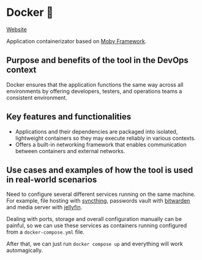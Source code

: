 # Docker 🐳

[Website](https://www.docker.com/)

Application containerizator based on [Moby Framework](https://mobyproject.org/).

## Purpose and benefits of the tool in the DevOps context

Docker ensures that the application functions the same way across all
environments by offering developers, testers, and operations teams a consistent environment.

## Key features and functionalities

- Applications and their dependencies are packaged into isolated, lightweight containers so they may execute reliably in various contexts.
- Offers a built-in networking framework that enables communication between containers and external networks.

## Use cases and examples of how the tool is used in real-world scenarios

Need to configure several different services running on the same machine.
For example, file hosting with [syncthing](https://syncthing.net/), passwords vault with [bitwarden](https://bitwarden.com/)
and media server with [jellyfin](https://jellyfin.org/).

Dealing with ports, storage and overall configuration manually can be painful,
so we can use these services as containers running configured from a `docker-compose.yml` file.

After that, we can just run `docker compose up` and everything will work automagically.
